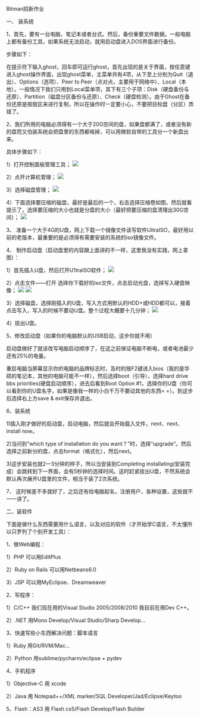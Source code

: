 Bitman招新作业  

一、 装系统

1、首先，要有一台电脑，笔记本或者台式。然后，备份重要文件数据。一般电脑上都有备份工具，如果系统无法启动，就用启动盘进入DOS界面进行备份。

步骤如下：

在提示符下输入ghost，回车即可运行ghost，首先出现的是关于界面，按任意键进入ghost操作界面，出现ghost菜单，主菜单共有4项，从下至上分别为Quit（退出）、Options（选项）、Peer to Peer（点对点，主要用于网络中）、Local（本地）。一般情况下我们只用到Local菜单项，其下有三个子项：Disk（硬盘备份与还原）、Partition（磁盘分区备份与还原）、Check（硬盘检测）。由于Ghost在备份还原是按扇区来进行复制，所以在操作时一定要小心，不要把目标盘（分区）弄错了。

2、我们所用的电脑必须得有一个大于20G空间的盘，如果盘都满了，或者没有新的盘而又怕装系统会把盘里的东西都格掉，可以用微软自带的工具分一个新盘出来。

具体步骤如下：

1）打开控制面板管理工具；
![](http://h.picphotos.baidu.com/album/s%3D740%3Bq%3D90/sign=c023cfde222dd42a5b0903af33002a88/c2cec3fdfc039245c1817bb88094a4c27d1e2554.jpg)

2）点开计算机管理；
 ![](http://e.picphotos.baidu.com/album/s%3D1100%3Bq%3D90/sign=16099400ee50352ab56121096373c083/0824ab18972bd4071900484a7c899e510eb30945.jpg)

3）选择磁盘管理；
 ![](http://d.picphotos.baidu.com/album/s%3D1100%3Bq%3D90/sign=8810a45665d9f2d3241120ee99dcb162/d009b3de9c82d1583f5bc206870a19d8bd3e42a8.jpg)

4）下面选择要压缩的磁盘，最好是最后的一个，右击选择压缩卷如图，然后就看提示了，选择要压缩的大小也就是分盘的大小（最好把要压缩的盘清理出30G空间）；
 ![](http://h.picphotos.baidu.com/album/s%3D1100%3Bq%3D90/sign=3416fa6031d12f2eca05aa617ff2ee13/1f178a82b9014a90b9f9dd0aae773912b21bee46.jpg)

3、 准备一个大于4G的U盘，网上下载一个镜像文件读写软件UltraISO，最好用以前的老版本，最重要的是必须得有需要安装的系统的iso镜像文件。

4、 制作启动盘（启动盘里的内容跟上面讲的不一样，这里我没有实践，网上拿图）：

1）首先插入U盘，然后打开U1traISO软件；
![](http://g.picphotos.baidu.com/album/s%3D740%3Bq%3D90/sign=01387be58235e5dd942ca7db46fdd6d2/cefc1e178a82b901046a5884748da9773812ef46.jpg)
 
2）点击文件——打开 选择你下载好的iso文件，点击启动光盘，选择写入硬盘映像；
 ![](http://a.picphotos.baidu.com/album/s%3D1100%3Bq%3D90/sign=bf183f6871c6a7efbd26ac27cdca9420/f9198618367adab412e481f48cd4b31c8701e455.jpg)
![](http://a.picphotos.baidu.com/album/s%3D1100%3Bq%3D90/sign=59ec0801ce177f3e1434f80c40ff00b6/472309f790529822fa2aa374d0ca7bcb0a46d468.jpg)
 
3）选择磁盘，选择刚插入的U盘，写入方式用默认的HDD+或HDD都可以，接着点击写入，写入的时候不要动U盘。整个过程大概要十几分钟；
![](http://g.picphotos.baidu.com/album/s%3D1100%3Bq%3D90/sign=7d50676d12ce36d3a60487310ac301f6/50da81cb39dbb6fd74837e910e24ab18962b37a8.jpg)
 
4）拔出U盘。

5、修改启动盘（如果你的电脑默认的USB启动，这步你就不用）

启动盘做好了就该改写电脑启动顺序了，在这之前保证电脑不断电，或者电池最少还有25%的电量。

重启电脑当屏幕显示你的电脑的品牌标志时，及时的按F2键进入bios（我的是华硕的笔记本，其他的电脑可能不一样），然后选择boot（引导），选择hard drive bbs priorities(硬盘启动顺序），进去后看到Boot Option #1，选择你的U盘（你可以看到你的U盘名字，如果是像我一样的小白千万不要动其他的东西= =）。到这步后选择右上方save & exit保存并退出。

6、装系统

1)插入刚才做好的启动盘，启动电脑，然后就会开始载入文件，next、next、install now。

2)当问到“which type of installation do you want？”时，选择“upgrade”。然后选择之前新分的盘，点击format（格式化），然后next。

3)这步安装也就2—3分钟的样子，所以当安装到Completing installating(安装完成）会跳转到下一界面，会有5秒钟的选择时间。这时赶紧拔出U盘，不然系统会默认再次展开U盘里的文件，相当于装了2次系统。

7、 这时候差不多就好了，之后还有给电脑起名，注册用户，各种设置，这些就不一一讲了。

二、装软件
   
 下面是做什么东西需要用什么语言，以及对应的软件（才开始学C语言，不太懂所以只罗列了个别开发工具）：

1、做Web编程：

1）PHP 可以用EditPlus

2）Ruby on Rails 可以用Netbeans6.0

3）JSP  可以用MyEclipse、Dreamweaver

2、写程序：

1）C/C++  我们现在用的Visual Studio 2005/2008/2010 我目前在用Dev C++。

2）.NET  用Mono Develop/Visual Studio/Sharp Develop…

3、快速写些小东西解决问题：脚本语言

1）Ruby 用Git/RVM/Mac…

2）Python 用sublime/pycharm/eclipse + pydev

4、手机程序

1）Objective-C 用 xcode

2）Java 用 Notepad++/XML marker/SQL Developer/Jad/Eclipse/Keytoo

5、Flash：AS3 用 Flash cs5/Flash Develop/Flash Builder

